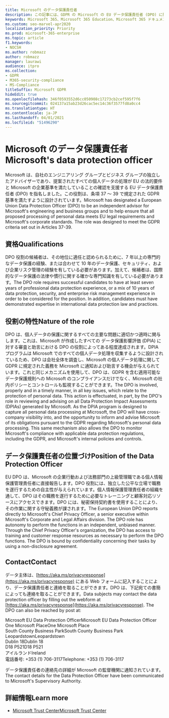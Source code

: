 ```yaml
---
title: Microsoft のデータ保護責任者
description: この記事には、GDPR の Microsoft の EU データ保護責任者 (DPO) に関する情報が含まれています。
keywords: Microsoft 365、Microsoft 365 Education、Microsoft 365 ドキュメント、GDPR
ms.custom: seo-marvel-apr2020
localization_priority: Priority
ms.prod: microsoft-365-enterprise
ms.topic: article
f1.keywords:
- NOCSH
ms.author: robmazz
author: robmazz
manager: laurawi
audience: itpro
ms.collection:
- GDPR
- M365-security-compliance
- MS-Compliance
titleSuffix: Microsoft GDPR
hideEdit: true
ms.openlocfilehash: 346f0593552d6cc050908c17273cb2cef595f7f6
ms.sourcegitcommit: 024137a15ab23d26cac5ec14c36f3577fd8a0cc4
ms.translationtype: HT
ms.contentlocale: ja-JP
ms.lasthandoff: 04/01/2021
ms.locfileid: "51496290"
---
```

# <a name="microsofts-data-protection-officer"></a><span data-ttu-id="76a56-104">Microsoft のデータ保護責任者</span><span class="sxs-lookup"><span data-stu-id="76a56-104">Microsoft's data protection officer</span></span>

<span data-ttu-id="76a56-p101">Microsoft は、自社のエンジニアリング グループとビジネス グループの独立したアドバイザーであり、提案されたすべての個人データの処理が EU の法的要件と Microsoft の企業基準を満たしていることの確認を支援する EU データ保護責任者 (DPO) を指名しました。この役割は、条項 37 ～ 39 で規定された GDPR 基準を満たすように設計されています。</span><span class="sxs-lookup"><span data-stu-id="76a56-p101">Microsoft has designated a European Union Data Protection Officer (DPO) to be an independent advisor for Microsoft's engineering and business groups and to help ensure that all proposed processing of personal data meets EU legal requirements and Microsoft's corporate standards. The role was designed to meet the GDPR criteria set out in Articles 37-39.</span></span>

## <a name="qualifications"></a><span data-ttu-id="76a56-107">資格</span><span class="sxs-lookup"><span data-stu-id="76a56-107">Qualifications</span></span>

<span data-ttu-id="76a56-p102">DPO 役割の候補者は、その地位に適任と認められるために、7 年以上の専門的なデータ保護の経験、または合わせて 10 年のデータ保護、セキュリティ、および企業リスク管理の経験を有している必要があります。加えて、候補者は、国際的なデータ保護の法律や慣行に関する確かな専門知識を有している必要があります。</span><span class="sxs-lookup"><span data-stu-id="76a56-p102">The DPO role requires successful candidates to have at least seven years of professional data protection experience, or a mix of 10 years of data protection, security, and enterprise risk management experience in order to be considered for the position. In addition, candidates must have demonstrated expertise in international data protection law and practices.</span></span> 

## <a name="nature-of-the-role"></a><span data-ttu-id="76a56-110">役割の特性</span><span class="sxs-lookup"><span data-stu-id="76a56-110">Nature of the role</span></span>

<span data-ttu-id="76a56-p103">DPO は、個人データの保護に関するすべての主要な問題に適切かつ適時に関与します。これは、Microsoft が作成したすべての データ保護影響評価 (DPIA) に対する審査と助言における DPO の役割によってある程度達成されます。DPIA プログラムは Microsoft でのすべての個人データ処理を収集するように設計されているため、DPO は会社全体を調査し、Microsoft の個人データ処理に関して GDPR に規定された義務を Microsoft に通知および助言する機会が与えられています。これと同じメカニズムを使用して、DPO は、GDPR を含む適用可能なデータ保護規則への Microsoft のコンプライアンスだけでなく、Microsoft の社内ポリシーとコントロールも監視することができます。</span><span class="sxs-lookup"><span data-stu-id="76a56-p103">The DPO is involved, properly and in a timely manner, in all key issues, which relate to the protection of personal data. This action is effectuated, in part, by the DPO's role in reviewing and advising on all Data Protection Impact Assessments (DPIAs) generated by Microsoft. As the DPIA program is designed to capture all personal data processing at Microsoft, the DPO will have cross-company visibility into, and the opportunity to inform and advise Microsoft of its obligations pursuant to the GDPR regarding Microsoft's personal data processing. This same mechanism also allows the DPO to monitor Microsoft's compliance with applicable data protection regulations, including the GDPR, and Microsoft's internal policies and controls.</span></span> 

## <a name="position-of-the-data-protection-officer"></a><span data-ttu-id="76a56-115">データ保護責任者の位置づけ</span><span class="sxs-lookup"><span data-stu-id="76a56-115">Position of the Data Protection Officer</span></span>

<span data-ttu-id="76a56-p104">EU DPO は、Microsoft の企業行動および法務部門の上級管理職である個人情報保護管理責任者に直接報告します。DPO 役割には、独立した公平な立場で職務を遂行するための自主性が与えられています。個人情報保護管理責任者の組織を通して、DPO はその職務を遂行するために必要なトレーニングと顧客対応リソースにアクセスできます。DPO には、秘密保持契約書を使用することにより、その作業に関する守秘義務が課されます。</span><span class="sxs-lookup"><span data-stu-id="76a56-p104">The European Union DPO reports directly to Microsoft's Chief Privacy Officer, a senior executive within Microsoft's Corporate and Legal Affairs division.  The DPO role has autonomy to perform the functions in an independent, unbiased manner. Through the Chief Privacy Officer's organization, the DPO has access to training and customer response resources as necessary to perform the DPO functions. The DPO is bound by confidentiality concerning their tasks by using a non-disclosure agreement.</span></span>  

## <a name="contact"></a><span data-ttu-id="76a56-120">Contact</span><span class="sxs-lookup"><span data-stu-id="76a56-120">Contact</span></span>

<span data-ttu-id="76a56-p105">データ主体は、[https://aka.ms/privacyresponse](https://aka.ms/privacyresponse) にある Web フォームに記入することにより、データ保護責任者と連絡を取ることができます。DPO は、下記宛ての書簡によっても連絡を取ることができます。</span><span class="sxs-lookup"><span data-stu-id="76a56-p105">Data subjects may contact the data protection officer by filling out the webform at [https://aka.ms/privacyresponse](https://aka.ms/privacyresponse). The DPO can also be reached by post at:</span></span>

<span data-ttu-id="76a56-123">Microsoft EU Data Protection Officer</span><span class="sxs-lookup"><span data-stu-id="76a56-123">Microsoft EU Data Protection Officer</span></span><br>
<span data-ttu-id="76a56-124">One Microsoft Place</span><span class="sxs-lookup"><span data-stu-id="76a56-124">One Microsoft Place</span></span><br>
<span data-ttu-id="76a56-125">South County Business Park</span><span class="sxs-lookup"><span data-stu-id="76a56-125">South County Business Park</span></span><br>
<span data-ttu-id="76a56-126">Leopardstown</span><span class="sxs-lookup"><span data-stu-id="76a56-126">Leopardstown</span></span><br>
<span data-ttu-id="76a56-127">Dublin 18</span><span class="sxs-lookup"><span data-stu-id="76a56-127">Dublin 18</span></span><br>
<span data-ttu-id="76a56-128">D18 P521</span><span class="sxs-lookup"><span data-stu-id="76a56-128">D18 P521</span></span><br>
<span data-ttu-id="76a56-129">アイルランド</span><span class="sxs-lookup"><span data-stu-id="76a56-129">Ireland</span></span><br>
<span data-ttu-id="76a56-130">電話番号: +353 (1) 706-3117</span><span class="sxs-lookup"><span data-stu-id="76a56-130">Telephone: +353 (1) 706-3117</span></span><br>

<span data-ttu-id="76a56-131">データ保護責任者の連絡先の詳細が Microsoft の監督機関に通知されています。</span><span class="sxs-lookup"><span data-stu-id="76a56-131">The contact details for the Data Protection Officer have been communicated to Microsoft's Supervisory Authority.</span></span>

## <a name="learn-more"></a><span data-ttu-id="76a56-132">詳細情報</span><span class="sxs-lookup"><span data-stu-id="76a56-132">Learn more</span></span>

- [<span data-ttu-id="76a56-133">Microsoft Trust Center</span><span class="sxs-lookup"><span data-stu-id="76a56-133">Microsoft Trust Center</span></span>](https://www.microsoft.com/trust-center/privacy/gdpr-overview)
